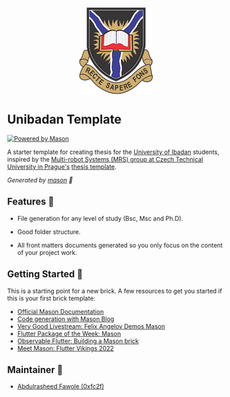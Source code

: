 <p align='center'>
<img src="docs/unibadan_logo.png" alt="unibadan logo"/>
</p>

# Unibadan Template

[![Powered by Mason](https://img.shields.io/endpoint?url=https%3A%2F%2Ftinyurl.com%2Fmason-badge)](https://github.com/felangel/mason)

A starter template for creating thesis for the [University of Ibadan][9] students, inspired by the [Multi-robot Systems (MRS) group at Czech Technical University in Prague's][11] [thesis template][10].

_Generated by [mason][1] 🧱_

## Features 🧩

- File generation for any level of study (Bsc, Msc and Ph.D).
- Good folder structure.

- All front matters documents generated so you only focus on the content of your project work.

## Getting Started 🚀

This is a starting point for a new brick.
A few resources to get you started if this is your first brick template:

- [Official Mason Documentation][2]
- [Code generation with Mason Blog][3]
- [Very Good Livestream: Felix Angelov Demos Mason][4]
- [Flutter Package of the Week: Mason][5]
- [Observable Flutter: Building a Mason brick][6]
- [Meet Mason: Flutter Vikings 2022][7]

## Maintainer 👷

- [Abdulrasheed Fawole (0xfc2f)][8]

[1]: https://github.com/felangel/mason
[2]: https://docs.brickhub.dev
[3]: https://verygood.ventures/blog/code-generation-with-mason
[4]: https://youtu.be/G4PTjA6tpTU
[5]: https://youtu.be/qjA0JFiPMnQ
[6]: https://youtu.be/o8B1EfcUisw
[7]: https://youtu.be/LXhgiF5HiQg
[8]: https://github.com/Abdulrasheed1729
[9]: https://ui.edu.ng
[10]: https://github.com/ctu-mrs/thesis_template
[11]: http://mrs.felk.cvut.cz/
